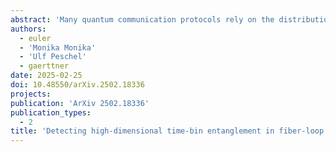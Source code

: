 ```yaml
---
abstract: 'Many quantum communication protocols rely on the distribution of entanglement between the different participating parties. One example is quantum key distribution (QKD), an application that has matured to commercial use in recent years. However, difficulties remain, especially with noise resilience and channel capacity in long-distance communication. One way to overcome these problems is to use high-dimensional entanglement, which has been shown to be more robust to noise and enables higher secret-key rates. It is therefore important to have access to certifiable high-dimensional entanglement sources to confidently implement these advanced QKD protocols. Here, we develop a method for certifying high-dimensional time-bin entanglement in fiber-loop systems. In these systems, entanglement creation and detection can utilize the same physical components, and the number of time bins, and thus the entanglement dimension, can be adapted without making physical changes to the setup. Our certification method builds on previous proposals for the certification of angular-momentum entanglement in photon pairs. In particular, measurements in only two experimentally accessible bases are sufficient to obtain a lower bound on the entanglement dimension for both two- and multiphoton quantum states. Numerical simulations show that the method is robust against typical experimental noise effects and works well even with limited measurement statistics, thus establishing time-bin encoded photons as a promising platform for high-dimensional quantum-communication protocols.'
authors:
  - euler
  - 'Monika Monika'
  - 'Ulf Peschel'
  - gaerttner
date: 2025-02-25
doi: 10.48550/arXiv.2502.18336
projects:
publication: 'ArXiv 2502.18336'
publication_types:
  - 2
title: 'Detecting high-dimensional time-bin entanglement in fiber-loop systems'
---
```

